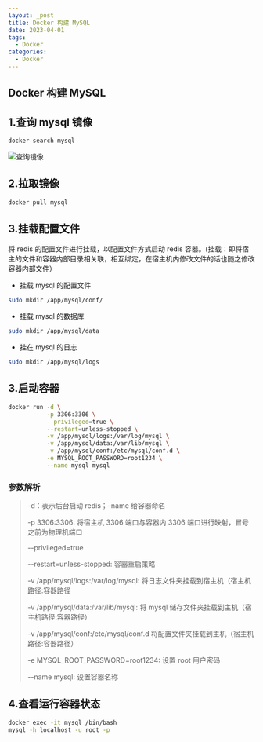 ```yaml
---
layout: _post
title: Docker 构建 MySQL
date: 2023-04-01
tags: 
  - Docker
categories: 
  - Docker
---
```

## Docker 构建 MySQL

## 1.查询 mysql 镜像

``````bash
docker search mysql
``````

![查询镜像](查询镜像.jpg)

## 2.拉取镜像

```bash
docker pull mysql
```

## 3.挂载配置文件

将 redis 的配置文件进行挂载，以配置文件方式启动 redis 容器。(挂载：即将宿主的文件和容器内部目录相关联，相互绑定，在宿主机内修改文件的话也随之修改容器内部文件）

- 挂载 mysql 的配置文件 
```bash
sudo mkdir /app/mysql/conf/
```
- 挂载 mysql 的数据库
```bash
sudo mkdir /app/mysql/data
```
- 挂在 mysql 的日志
```bash
sudo mkdir /app/mysql/logs
```
## 3.启动容器

```bash
docker run -d \
           -p 3306:3306 \
           --privileged=true \
           --restart=unless-stopped \
           -v /app/mysql/logs:/var/log/mysql \
           -v /app/mysql/data:/var/lib/mysql \
           -v /app/mysql/conf:/etc/mysql/conf.d \
           -e MYSQL_ROOT_PASSWORD=root1234 \
           --name mysql mysql
```
### 参数解析

> -d：表示后台启动 redis；–name 给容器命名
>
> -p 3306:3306: 将宿主机 3306 端口与容器内 3306 端口进行映射，冒号之前为物理机端口
>
> --privileged=true
>
> --restart=unless-stopped: 容器重启策略
>
> -v /app/mysql/logs:/var/log/mysql: 将日志文件夹挂载到宿主机（宿主机路径:容器路径
>
> -v /app/mysql/data:/var/lib/mysql: 将 mysql 储存文件夹挂载到主机（宿主机路径:容器路径）
>
> -v /app/mysql/conf:/etc/mysql/conf.d 将配置文件夹挂载到主机（宿主机路径:容器路径）
>
> -e MYSQL_ROOT_PASSWORD=root1234: 设置 root 用户密码
>
>  --name mysql: 设置容器名称

## 4.查看运行容器状态

```bash
docker exec -it mysql /bin/bash
mysql -h localhost -u root -p
```
